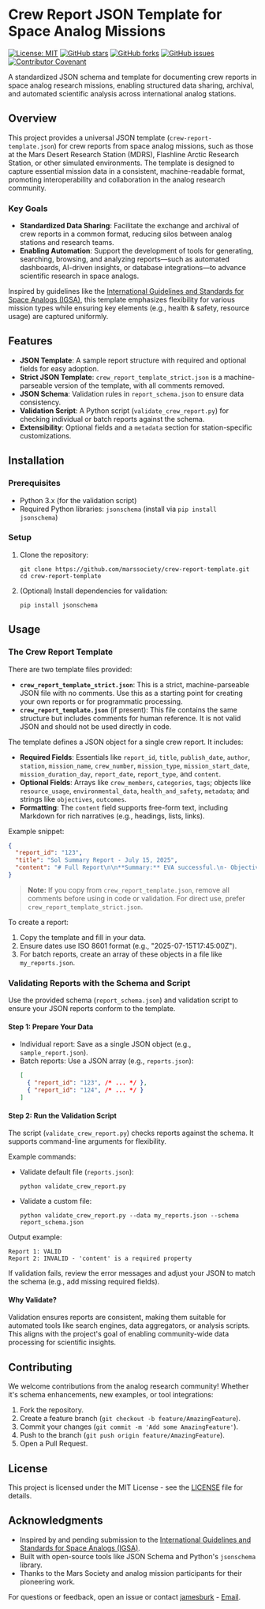 # Crew Report JSON Template for Space Analog Missions

[![License: MIT](https://img.shields.io/badge/License-MIT-yellow.svg)](https://opensource.org/licenses/MIT)
[![GitHub stars](https://img.shields.io/github/stars/marssociety/crew-report-template)](https://github.com/marssociety/crew-report-template/stargazers)
[![GitHub forks](https://img.shields.io/github/forks/marssociety/crew-report-template)](https://github.com/marssociety/crew-report-template/network)
[![GitHub issues](https://img.shields.io/github/issues/marssociety/crew-report-template)](https://github.com/marssociety/crew-report-template/issues)
[![Contributor Covenant](https://img.shields.io/badge/Contributor%20Covenant-2.1-4baaaa.svg)](CODE_OF_CONDUCT.md)

A standardized JSON schema and template for documenting crew reports in space analog research missions, enabling structured data sharing, archival, and automated scientific analysis across international analog stations.

## Overview

This project provides a universal JSON template (`crew-report-template.json`) for crew reports from space analog missions, such as those at the Mars Desert Research Station (MDRS), Flashline Arctic Research Station, or other simulated environments. The template is designed to capture essential mission data in a consistent, machine-readable format, promoting interoperability and collaboration in the analog research community.

### Key Goals
- **Standardized Data Sharing**: Facilitate the exchange and archival of crew reports in a common format, reducing silos between analog stations and research teams.
- **Enabling Automation**: Support the development of tools for generating, searching, browsing, and analyzing reports—such as automated dashboards, AI-driven insights, or database integrations—to advance scientific research in space analogs.

Inspired by guidelines like the [International Guidelines and Standards for Space Analogs (IGSA)](https://analogstandards.space/), this template emphasizes flexibility for various mission types while ensuring key elements (e.g., health & safety, resource usage) are captured uniformly.

## Features
- **JSON Template**: A sample report structure with required and optional fields for easy adoption.
- **Strict JSON Template**: `crew_report_template_strict.json` is a machine-parseable version of the template, with all comments removed.
- **JSON Schema**: Validation rules in `report_schema.json` to ensure data consistency.
- **Validation Script**: A Python script (`validate_crew_report.py`) for checking individual or batch reports against the schema.
- **Extensibility**: Optional fields and a `metadata` section for station-specific customizations.

## Installation

### Prerequisites
- Python 3.x (for the validation script)
- Required Python libraries: `jsonschema` (install via `pip install jsonschema`)

### Setup
1. Clone the repository:
   ```
   git clone https://github.com/marssociety/crew-report-template.git
   cd crew-report-template
   ```

2. (Optional) Install dependencies for validation:
   ```
   pip install jsonschema
   ```

## Usage

### The Crew Report Template

There are two template files provided:

- **`crew_report_template_strict.json`**: This is a strict, machine-parseable JSON file with no comments. Use this as a starting point for creating your own reports or for programmatic processing.
- **`crew_report_template.json`** (if present): This file contains the same structure but includes comments for human reference. It is not valid JSON and should not be used directly in code.

The template defines a JSON object for a single crew report. It includes:
- **Required Fields**: Essentials like `report_id`, `title`, `publish_date`, `author`, `station`, `mission_name`, `crew_number`, `mission_type`, `mission_start_date`, `mission_duration_day`, `report_date`, `report_type`, and `content`.
- **Optional Fields**: Arrays like `crew_members`, `categories`, `tags`; objects like `resource_usage`, `environmental_data`, `health_and_safety`, `metadata`; and strings like `objectives`, `outcomes`.
- **Formatting**: The `content` field supports free-form text, including Markdown for rich narratives (e.g., headings, lists, links).

Example snippet:
```json
{
  "report_id": "123",
  "title": "Sol Summary Report - July 15, 2025",
  "content": "# Full Report\n\n**Summary:** EVA successful.\n- Objective: Sample collection\n"
}
```

> **Note:** If you copy from `crew_report_template.json`, remove all comments before using in code or validation. For direct use, prefer `crew_report_template_strict.json`.

To create a report:
1. Copy the template and fill in your data.
2. Ensure dates use ISO 8601 format (e.g., "2025-07-15T17:45:00Z").
3. For batch reports, create an array of these objects in a file like `my_reports.json`.

### Validating Reports with the Schema and Script
Use the provided schema (`report_schema.json`) and validation script to ensure your JSON reports conform to the template.

#### Step 1: Prepare Your Data
- Individual report: Save as a single JSON object (e.g., `sample_report.json`).
- Batch reports: Use a JSON array (e.g., `reports.json`):
  ```json
  [
    { "report_id": "123", /* ... */ },
    { "report_id": "124", /* ... */ }
  ]
  ```

#### Step 2: Run the Validation Script
The script (`validate_crew_report.py`) checks reports against the schema. It supports command-line arguments for flexibility.

Example commands:
- Validate default file (`reports.json`):
  ```
  python validate_crew_report.py
  ```

- Validate a custom file:
  ```
  python validate_crew_report.py --data my_reports.json --schema report_schema.json
  ```

Output example:
```
Report 1: VALID
Report 2: INVALID - 'content' is a required property
```

If validation fails, review the error messages and adjust your JSON to match the schema (e.g., add missing required fields).

#### Why Validate?
Validation ensures reports are consistent, making them suitable for automated tools like search engines, data aggregators, or analysis scripts. This aligns with the project's goal of enabling community-wide data processing for scientific insights.

## Contributing
We welcome contributions from the analog research community! Whether it's schema enhancements, new examples, or tool integrations:
1. Fork the repository.
2. Create a feature branch (`git checkout -b feature/AmazingFeature`).
3. Commit your changes (`git commit -m 'Add some AmazingFeature'`).
4. Push to the branch (`git push origin feature/AmazingFeature`).
5. Open a Pull Request.

## License
This project is licensed under the MIT License - see the [LICENSE](LICENSE) file for details.

## Acknowledgments
- Inspired by and pending submission to the [International Guidelines and Standards for Space Analogs (IGSA)](https://analogstandards.space/).
- Built with open-source tools like JSON Schema and Python's `jsonschema` library.
- Thanks to the Mars Society and analog mission participants for their pioneering work.

For questions or feedback, open an issue or contact [jamesburk](https://github.com/jamesburk) - [Email](mailto:jburk@marssociety.org).
